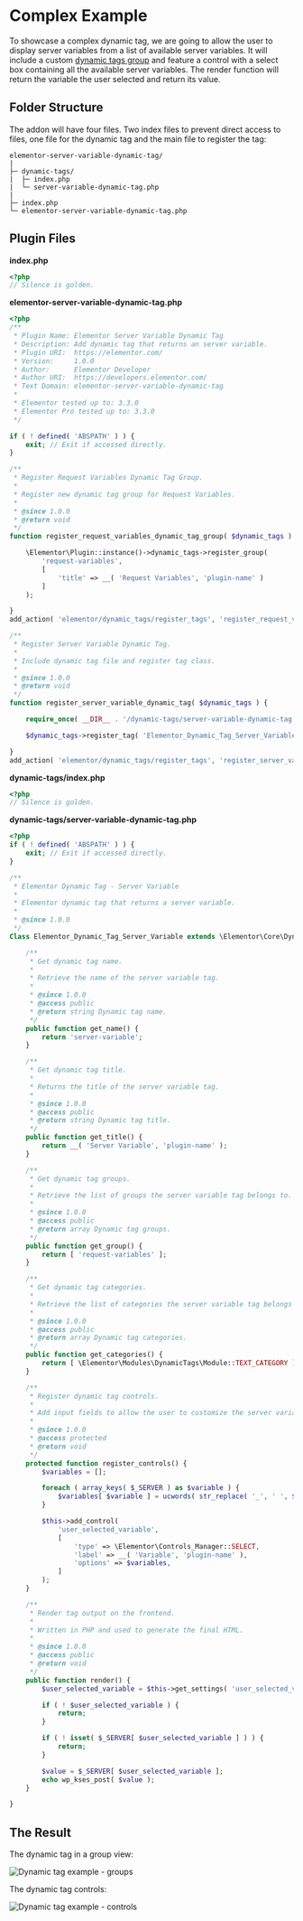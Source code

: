 # Complex Example

To showcase a complex dynamic tag, we are going to allow the user to display server variables from a list of available server variables. It will include a custom [dynamic tags group](./dynamic-tags-groups) and feature a control with a select box containing all the available server variables. The render function will return the variable the user selected and return its value.

## Folder Structure

The addon will have four files. Two index files to prevent direct access to files, one file for the dynamic tag and the main file to register the tag:

```
elementor-server-variable-dynamic-tag/
|
├─ dynamic-tags/
|  ├─ index.php
|  └─ server-variable-dynamic-tag.php
|
├─ index.php
└─ elementor-server-variable-dynamic-tag.php
```

## Plugin Files

**index.php**

```php
<?php
// Silence is golden.
```
**elementor-server-variable-dynamic-tag.php**

```php
<?php
/**
 * Plugin Name: Elementor Server Variable Dynamic Tag
 * Description: Add dynamic tag that returns an server variable.
 * Plugin URI:  https://elementor.com/
 * Version:     1.0.0
 * Author:      Elementor Developer
 * Author URI:  https://developers.elementor.com/
 * Text Domain: elementor-server-variable-dynamic-tag
 *
 * Elementor tested up to: 3.3.0
 * Elementor Pro tested up to: 3.3.0
 */

if ( ! defined( 'ABSPATH' ) ) {
	exit; // Exit if accessed directly.
}

/**
 * Register Request Variables Dynamic Tag Group.
 *
 * Register new dynamic tag group for Request Variables.
 *
 * @since 1.0.0
 * @return void
 */
function register_request_variables_dynamic_tag_group( $dynamic_tags ) {

	\Elementor\Plugin::instance()->dynamic_tags->register_group(
		'request-variables',
		[
			'title' => __( 'Request Variables', 'plugin-name' )
		]
	);

}
add_action( 'elementor/dynamic_tags/register_tags', 'register_request_variables_dynamic_tag_group' );

/**
 * Register Server Variable Dynamic Tag.
 *
 * Include dynamic tag file and register tag class.
 *
 * @since 1.0.0
 * @return void
 */
function register_server_variable_dynamic_tag( $dynamic_tags ) {

	require_once( __DIR__ . '/dynamic-tags/server-variable-dynamic-tag.php' );

	$dynamic_tags->register_tag( 'Elementor_Dynamic_Tag_Server_Variable' );

}
add_action( 'elementor/dynamic_tags/register_tags', 'register_server_variable_dynamic_tag' );
```

**dynamic-tags/index.php**

```php
<?php
// Silence is golden.
```

**dynamic-tags/server-variable-dynamic-tag.php**

```php
<?php
if ( ! defined( 'ABSPATH' ) ) {
	exit; // Exit if accessed directly.
}

/**
 * Elementor Dynamic Tag - Server Variable
 *
 * Elementor dynamic tag that returns a server variable.
 *
 * @since 1.0.0
 */
Class Elementor_Dynamic_Tag_Server_Variable extends \Elementor\Core\DynamicTags\Tag {

	/**
	 * Get dynamic tag name.
	 *
	 * Retrieve the name of the server variable tag.
	 *
	 * @since 1.0.0
	 * @access public
	 * @return string Dynamic tag name.
	 */
	public function get_name() {
		return 'server-variable';
	}

	/**
	 * Get dynamic tag title.
	 *
	 * Returns the title of the server variable tag.
	 *
	 * @since 1.0.0
	 * @access public
	 * @return string Dynamic tag title.
	 */
	public function get_title() {
		return __( 'Server Variable', 'plugin-name' );
	}

	/**
	 * Get dynamic tag groups.
	 *
	 * Retrieve the list of groups the server variable tag belongs to.
	 *
	 * @since 1.0.0
	 * @access public
	 * @return array Dynamic tag groups.
	 */
	public function get_group() {
		return [ 'request-variables' ];
	}

	/**
	 * Get dynamic tag categories.
	 *
	 * Retrieve the list of categories the server variable tag belongs to.
	 *
	 * @since 1.0.0
	 * @access public
	 * @return array Dynamic tag categories.
	 */
	public function get_categories() {
		return [ \Elementor\Modules\DynamicTags\Module::TEXT_CATEGORY ];
	}

	/**
	 * Register dynamic tag controls.
	 *
	 * Add input fields to allow the user to customize the server variable tag settings.
	 *
	 * @since 1.0.0
	 * @access protected
	 * @return void
	 */
	protected function register_controls() {
		$variables = [];

		foreach ( array_keys( $_SERVER ) as $variable ) {
			$variables[ $variable ] = ucwords( str_replace( '_', ' ', $variable ) );
		}

		$this->add_control(
			'user_selected_variable',
			[
				'type' => \Elementor\Controls_Manager::SELECT,
				'label' => __( 'Variable', 'plugin-name' ),
				'options' => $variables,
			]
		);
	}

	/**
	 * Render tag output on the frontend.
	 *
	 * Written in PHP and used to generate the final HTML.
	 *
	 * @since 1.0.0
	 * @access public
	 * @return void
	 */
	public function render() {
		$user_selected_variable = $this->get_settings( 'user_selected_variable' );

		if ( ! $user_selected_variable ) {
			return;
		}

		if ( ! isset( $_SERVER[ $user_selected_variable ] ) ) {
			return;
		}

		$value = $_SERVER[ $user_selected_variable ];
		echo wp_kses_post( $value );
	}

}
```

## The Result

The dynamic tag in a group view:

![Dynamic tag example - groups](/assets/img/elementor-dynamic-tag-example-server-variable-groups.png)

The dynamic tag controls:

![Dynamic tag example - controls](/assets/img/elementor-dynamic-tag-example-server-variable-controls.png)

